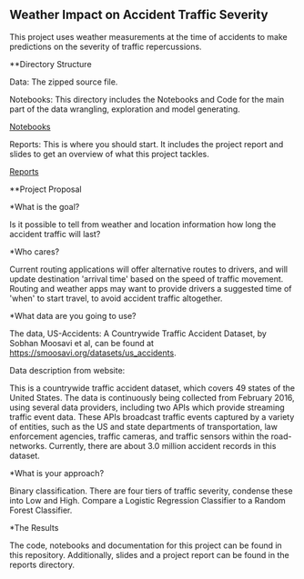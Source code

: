 ## Weather Impact on Accident Traffic Severity

This project uses weather measurements at the time of accidents to make predictions on the severity of traffic repercussions.

**Directory Structure

Data: The zipped source file.

Notebooks: This directory includes the Notebooks and Code for the main part of the data wrangling, exploration and model generating.

[Notebooks](https://github.com/gibsongGH/Weather-Accident-Severity/tree/master/notebooks)

Reports: This is where you should start. It includes the project report and slides to get an overview of what this project tackles.

[Reports](https://github.com/gibsongGH/Weather-Accident-Severity/tree/master/reports)

**Project Proposal

*What is the goal?

Is it possible to tell from weather and location information how long the accident traffic will last?

*Who cares?

Current routing applications will offer alternative routes to drivers, and will update destination 'arrival time' based on the speed of traffic movement.  Routing and weather apps may want to provide drivers a suggested time of 'when' to start travel, to avoid accident traffic altogether. 

*What data are you going to use?

The data, US-Accidents: A Countrywide Traffic Accident Dataset, by Sobhan Moosavi et al, can be found at https://smoosavi.org/datasets/us_accidents.  

Data description from website:

This is a countrywide traffic accident dataset, which covers 49 states of the United States. The data is continuously being collected from February 2016, using several data providers, including two APIs which provide streaming traffic event data. These APIs broadcast traffic events captured by a variety of entities, such as the US and state departments of transportation, law enforcement agencies, traffic cameras, and traffic sensors within the road-networks. Currently, there are about 3.0 million accident records in this dataset.

*What is your approach?

Binary classification.  There are four tiers of traffic severity, condense these into Low and High.  Compare a Logistic Regression Classifier to a Random Forest Classifier.

*The Results

The code, notebooks and documentation for this project can be found in this repository. Additionally, slides and a project report can be found in the reports directory.  
